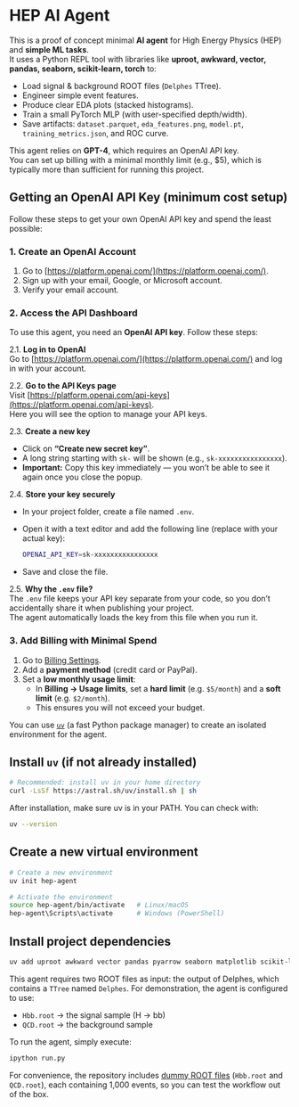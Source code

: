 # HEP AI Agent

This is a proof of concept minimal **AI agent** for High Energy Physics (HEP) and **simple ML tasks**.  
It uses a Python REPL tool with libraries like **uproot, awkward, vector, pandas, seaborn, scikit-learn, torch** to:

- Load signal & background ROOT files (`Delphes` TTree).  
- Engineer simple event features.  
- Produce clear EDA plots (stacked histograms).  
- Train a small PyTorch MLP (with user-specified depth/width).  
- Save artifacts: `dataset.parquet`, `eda_features.png`, `model.pt`, `training_metrics.json`, and ROC curve.  

This agent relies on **GPT-4**, which requires an OpenAI API key.  
You can set up billing with a minimal monthly limit (e.g., $5), which is typically more than sufficient for running this project.  

## Getting an OpenAI API Key (minimum cost setup)

Follow these steps to get your own OpenAI API key and spend the least possible:

### 1. Create an OpenAI Account
1. Go to [https://platform.openai.com/](https://platform.openai.com/).
2. Sign up with your email, Google, or Microsoft account.
3. Verify your email account.

### 2. Access the API Dashboard
To use this agent, you need an **OpenAI API key**. Follow these steps:

2.1. **Log in to OpenAI**  
   Go to [https://platform.openai.com/](https://platform.openai.com/) and log in with your account.  

2.2. **Go to the API Keys page**  
   Visit [https://platform.openai.com/api-keys](https://platform.openai.com/api-keys).  
   Here you will see the option to manage your API keys.  

2.3. **Create a new key**  
   - Click on **“Create new secret key”**.  
   - A long string starting with `sk-` will be shown (e.g., `sk-xxxxxxxxxxxxxxxx`).  
   - **Important:** Copy this key immediately — you won’t be able to see it again once you close the popup.  

2.4. **Store your key securely**  
   - In your project folder, create a file named `.env`.  
   - Open it with a text editor and add the following line (replace with your actual key):  

     ```bash
     OPENAI_API_KEY=sk-xxxxxxxxxxxxxxxx
     ```
   - Save and close the file.  

2.5. **Why the `.env` file?**  
   The `.env` file keeps your API key separate from your code, so you don’t accidentally share it when publishing your project.  
   The agent automatically loads the key from this file when you run it.


### 3. Add Billing with Minimal Spend
1. Go to [Billing Settings](https://platform.openai.com/account/billing/overview).
2. Add a **payment method** (credit card or PayPal).
3. Set a **low monthly usage limit**:
   - In **Billing → Usage limits**, set a **hard limit** (e.g. `$5/month`) and a **soft limit** (e.g. `$2/month`).
   - This ensures you will not exceed your budget.  

You can use [`uv`](https://docs.astral.sh/uv/getting-started/installation/) (a fast Python package manager) to create an isolated environment for the agent.

## Install `uv` (if not already installed)  
```bash
# Recommended: install uv in your home directory
curl -LsSf https://astral.sh/uv/install.sh | sh
```
After installation, make sure uv is in your PATH. You can check with:  
```bash
uv --version
```
## Create a new virtual environment
```bash
# Create a new environment
uv init hep-agent

# Activate the environment
source hep-agent/bin/activate   # Linux/macOS
hep-agent\Scripts\activate      # Windows (PowerShell)
```
## Install project dependencies  
```bash
uv add uproot awkward vector pandas pyarrow seaborn matplotlib scikit-learn torch python-dotenv langchain langchain-openai
```

This agent requires two ROOT files as input: the output of Delphes, which contains a `TTree` named `Delphes`.
For demonstration, the agent is configured to use:

- `Hbb.root` → the signal sample (H → bb)
- `QCD.root` → the background sample

To run the agent, simply execute:
```bash
ipython run.py
```
For convenience, the repository includes [dummy ROOT files](https://drive.google.com/drive/folders/1wRfgNBrvD4TZjtiptpfgCtKhGcNO4AS3?usp=drive_link) (`Hbb.root` and `QCD.root`), each containing 1,000 events, so you can test the workflow out of the box.
